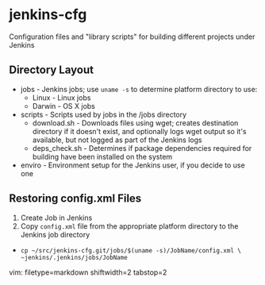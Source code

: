 # jenkins-cfg #

Configuration files and "library scripts" for building different projects under Jenkins

## Directory Layout ##
- jobs - Jenkins jobs; use `uname -s` to determine platform directory to use:
  - Linux - Linux jobs
  - Darwin - OS X jobs
- scripts - Scripts used by jobs in the /jobs directory
  - download.sh - Downloads files using wget; creates destination directory if
    it doesn't exist, and optionally logs wget output so it's available, but
    not logged as part of the Jenkins logs
  - deps_check.sh - Determines if package dependencies required for building
    have been installed on the system
- enviro - Environment setup for the Jenkins user, if you decide to use one

## Restoring config.xml Files ##
1. Create Job in Jenkins
1. Copy `config.xml` file from the appropriate platform directory to the
  Jenkins job directory
  - `cp ~/src/jenkins-cfg.git/jobs/$(uname -s)/JobName/config.xml \
    ~jenkins/.jenkins/jobs/JobName`

vim: filetype=markdown shiftwidth=2 tabstop=2
